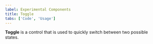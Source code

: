 ```yaml
---
label: Experimental Components
title: Toggle
tabs: ['Code', 'Usage']
---
```


<page-intro>**Toggle** is a control that is used to quickly switch between two possible states.</page-intro>

<component 
    name="Experimental Toggle"
    component="toggle" 
    variation="toggle"
    experimental="true"
    >
</component>
<component 
    name="Experimental Small Toggle"
    component="toggle" 
    variation="toggle--small"
    experimental="true"
    >
</component>
<component-docs component="toggle" experimental="true"></component-docs>
